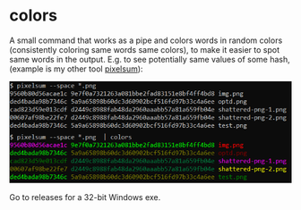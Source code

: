 # colors

A small command that works as a pipe and colors words in random colors
(consistently coloring same words same colors), to make it easier to spot
same words in the output. E.g. to see potentially same values of some hash,
(example is my other tool [pixelsum](https://github.com/FRex/pixelsum)):

![screenshot](screenshot.png)

Go to releases for a 32-bit Windows exe.
